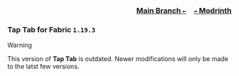 ### <p align=right>[Main Branch `←`](https://github.com/KrLite/Tap-Tab)&emsp;[`→` Modrinth](https://modrinth.com/mod/tap-tab)</p>

### Tap Tab for Fabric `1.19.3`

> [!WARNING]
> This version of **Tap Tab** is outdated. Newer modifications will only be made to the latst few versions.

